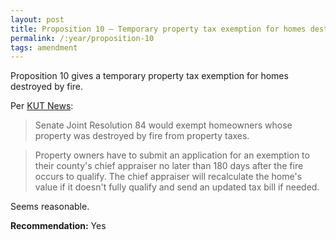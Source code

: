 ```yaml
---
layout: post
title: Proposition 10 – Temporary property tax exemption for homes destroyed by fire
permalink: /:year/proposition-10
tags: amendment
---
```


Proposition 10 gives a temporary property tax exemption for homes destroyed by
fire.

Per [KUT News][KU]:

> Senate Joint Resolution 84 would exempt homeowners whose property was
> destroyed by fire from property taxes.

> Property owners have to submit an application for an exemption to their
> county's chief appraiser no later than 180 days after the fire occurs to
> qualify. The chief appraiser will recalculate the home's value if it doesn't
> fully qualify and send an updated tax bill if needed.

Seems reasonable.

**Recommendation:** Yes

[KU]: https://www.kut.org/2025-10-15/your-guide-to-all-17-of-texas-proposed-constitutional-amendments-on-the-ballot-this-november
